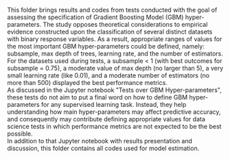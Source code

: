 This folder brings results and codes from tests conducted with the goal of assessing the specification of Gradient Boosting Model (GBM) hyper-parameters. The study opposes theoretical considerations to empirical evidence constructed upon the classification of several distinct datasets with binary response variables. As a result, appropriate ranges of values for the most important GBM hyper-parameters could be defined, namely: subsample, max depth of trees, learning rate, and the number of estimators. For the datasets used during tests, a subsample < 1 (with best outcomes for subsample = 0.75), a moderate value of max depth (no larger than 5), a very small learning rate (like 0.01), and a moderate number of estimators (no more than 500) displayed the best performance metrics.
<br>
As discussed in the Jupyter notebook "Tests over GBM Hyper-parameters", these tests do not aim to put a final word on how to define GBM hyper-parameters for any supervised learning task. Instead, they help understanding how main hyper-parameters may affect predictive accuracy, and consequently may contribute defining appropriate values for data science tests in which performance metrics are not expected to be the best possible.
<br>
In addition to that Jupyter notebook with results presentation and discussion, this folder contains all codes used for model estimation.
